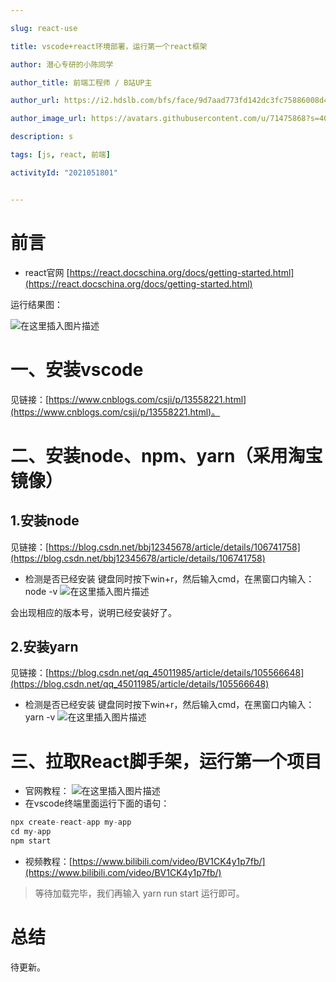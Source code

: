 ```yaml
---

slug: react-use

title: vscode+react环境部署，运行第一个react框架

author: 潜心专研的小陈同学

author_title: 前端工程师 / B站UP主

author_url: https://i2.hdslb.com/bfs/face/9d7aad773fd142dc3fc75886008d41d2ecedb3f1.jpg@160w_160h_1c_1s.webp

author_image_url: https://avatars.githubusercontent.com/u/71475868?s=40&u=8e47a668961f89a6389d9775cffdabddfda76e8c&v=4

description: s 

tags: [js, react, 前端]

activityId: "2021051801"


---
```






# 前言
- react官网 [https://react.docschina.org/docs/getting-started.html](https://react.docschina.org/docs/getting-started.html)

运行结果图：

![在这里插入图片描述](https://img-blog.csdnimg.cn/20210218151721408.png?x-oss-process=image/watermark,type_ZmFuZ3poZW5naGVpdGk,shadow_10,text_aHR0cHM6Ly9ibG9nLmNzZG4ubmV0L3dlaXhpbl80MzIwNzEwMw==,size_16,color_FFFFFF,t_70)






# 一、安装vscode


见链接：[https://www.cnblogs.com/csji/p/13558221.html](https://www.cnblogs.com/csji/p/13558221.html)。



# 二、安装node、npm、yarn（采用淘宝镜像）
## 1.安装node


见链接：[https://blog.csdn.net/bbj12345678/article/details/106741758](https://blog.csdn.net/bbj12345678/article/details/106741758)

 - 检测是否已经安装
 键盘同时按下win+r，然后输入cmd，在黑窗口内输入：node -v
 ![在这里插入图片描述](https://img-blog.csdnimg.cn/20210208184805692.png?x-oss-process=image/watermark,type_ZmFuZ3poZW5naGVpdGk,shadow_10,text_aHR0cHM6Ly9ibG9nLmNzZG4ubmV0L3dlaXhpbl80MzIwNzEwMw==,size_16,color_FFFFFF,t_70)

会出现相应的版本号，说明已经安装好了。

## 2.安装yarn

见链接：[https://blog.csdn.net/qq_45011985/article/details/105566648](https://blog.csdn.net/qq_45011985/article/details/105566648)

- 检测是否已经安装
  键盘同时按下win+r，然后输入cmd，在黑窗口内输入：yarn -v
![在这里插入图片描述](https://img-blog.csdnimg.cn/20210218151936346.png?x-oss-process=image/watermark,type_ZmFuZ3poZW5naGVpdGk,shadow_10,text_aHR0cHM6Ly9ibG9nLmNzZG4ubmV0L3dlaXhpbl80MzIwNzEwMw==,size_16,color_FFFFFF,t_70)


# 三、拉取React脚手架，运行第一个项目
- 官网教程：
![在这里插入图片描述](https://img-blog.csdnimg.cn/20210218153040241.png?x-oss-process=image/watermark,type_ZmFuZ3poZW5naGVpdGk,shadow_10,text_aHR0cHM6Ly9ibG9nLmNzZG4ubmV0L3dlaXhpbl80MzIwNzEwMw==,size_16,color_FFFFFF,t_70)
- 在vscode终端里面运行下面的语句：
```javascript
npx create-react-app my-app
cd my-app
npm start
```


- 视频教程：[https://www.bilibili.com/video/BV1CK4y1p7fb/](https://www.bilibili.com/video/BV1CK4y1p7fb/)

> 等待加载完毕，我们再输入 yarn run start 运行即可。


# 总结
待更新。